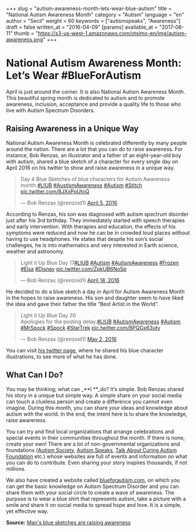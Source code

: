 +++
slug = "autism-awareness-month-lets-wear-blue-autism"
title = "National Autism Awareness Month"
category = "Autism"
language = "en"
author = "Secil"
weight = 60
keywords = ["autismspeaks", "Awareness"]
draft = false
written_at = "2016-04-09"
[params]
available_at = "2017-08-11"
thumb = "https://s3-us-west-1.amazonaws.com/otsimo-en/img/autism-awareness.png"
+++


# National Autism Awareness Month: Let’s Wear #BlueForAutism

April is just around the corner. It is also National Autism Awareness Month. This beautiful spring month is dedicated to autism and to promote awareness, inclusion, acceptance and provide a quality life to those who live with Autism Spectrum Disorders.

## Raising Awareness in a Unique Way

National Autism Awareness Month is celebrated differently by many people around the nation. There are a lot that you can do to raise awareness. For instance, Bob Renzas, an illustrator and a father of an eight-year-old boy with autism, shared a blue sketch of a character for every single day on April 2016 on his twitter to show and raise awareness in a unique way.

> Day 4 Blue Sketches of blue characters for Autism Awareness month.[#LIUB](https://twitter.com/hashtag/LIUB?src=hash) [#AustismAwareness](https://twitter.com/hashtag/AustismAwareness?src=hash) [#Autism](https://twitter.com/hashtag/Autism?src=hash) [#Stitch](https://twitter.com/hashtag/Stitch?src=hash) [pic.twitter.com/8JXxPpUtoQ](https://t.co/8JXxPpUtoQ)
>
> — Bob Renzas (@renzoid1) [April 5, 2016](https://twitter.com/renzoid1/status/717205622735912962)

According to Renzas, his son was diagnosed with autism spectrum disorder just after his 3rd birthday. They immediately started with speech therapies and early intervention. With therapies and education, the effects of his symptoms were reduced and now he can be in crowded loud places without having to use headphones. He states that despite his son’s social challenges, he is into mathematics and very interested in Earth science, weather and astronomy.

> Light it Up Blue Day 17[#LIUB](https://twitter.com/hashtag/LIUB?src=hash) [#Autism](https://twitter.com/hashtag/Autism?src=hash) [#AutismAwareness](https://twitter.com/hashtag/AutismAwareness?src=hash) [#Frozen](https://twitter.com/hashtag/Frozen?src=hash) [#Elsa](https://twitter.com/hashtag/Elsa?src=hash) [#Disney](https://twitter.com/hashtag/Disney?src=hash) [pic.twitter.com/ZpkUB6NoSp](https://t.co/ZpkUB6NoSp)
>
> — Bob Renzas (@renzoid1) [April 18, 2016](https://twitter.com/renzoid1/status/722171512237625344)

He decided to do a blue sketch a day in April for Autism Awareness Month in the hopes to raise awareness. His son and daughter seem to have liked the idea and gave their father the title “Best Artist in the World”.

> Light it Up Blue Day 30  
Apologies for the posting delay.[#LIUB](https://twitter.com/hashtag/LIUB?src=hash) [#AutismAwareness](https://twitter.com/hashtag/AutismAwareness?src=hash) [#Autism](https://twitter.com/hashtag/Autism?src=hash) [#MrSpock](https://twitter.com/hashtag/MrSpock?src=hash) [#Spock](https://twitter.com/hashtag/Spock?src=hash) [#StarTrek](https://twitter.com/hashtag/StarTrek?src=hash) [pic.twitter.com/BPQGx63utv](https://t.co/BPQGx63utv)
>
> — Bob Renzas (@renzoid1) [May 2, 2016](https://twitter.com/renzoid1/status/727123320928374784)

You can visit [his twitter page](https://twitter.com/renzoid1), where he shared his blue character illustrations, to see more of what he has done.

## What Can I Do?

You may be thinking; what can _**I **_do? It’s simple. Bob Renzas shared his story in a unique but simple way. A simple share on your social media can touch a clueless person and create a difference you cannot even imagine. During this month, you can share your ideas and knowledge about autism with the world. In the end, the intent here is to share the knowledge, raise awareness.

You can try and find local organizations that arrange celebrations and special events in their communities throughout the month. If there is none, create your own! There are a lot of non-governmental organizations and foundations ([Autism Society](http://www.autism-society.org/get-involved/national-autism-awareness-month/), [Autism Speaks](https://www.autismspeaks.org/), [Talk About Curing Autism Foundation](http://www.tacanow.org/ways-to-help/family-friends-campaign/) etc.) whose websites are full of events and information on what you can do to contribute. Even sharing your story inspires thousands, if not millions.

We also have created a website called [blueforautism.com](https://blueforautism.com/), on which you can get the basic knowledge on Autism Spectrum Disorder and you can share them with your social circle to create a wave of awareness. The purpose is to wear a blue shirt that represents autism, take a picture with a smile and share it on social media to spread hope and love. It is a simple, yet effective way.

**Source:** [Man's blue sketches are raising awareness](https://www.autismspeaks.org/blog/2016/04/20/mans-blue-sketches-blue-characters-are-raising-autism-awareness)
